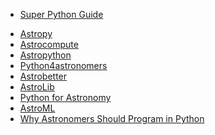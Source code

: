 <!-- 
.. link: 
.. description: 
.. tags: 
.. date: 2013/08/21 11:09:22
.. title: Python references
.. slug: python-references
-->

- [Super Python Guide](https://github.com/kirang89/pycrumbs/blob/master/pycrumbs.md)
* [Astropy](http://www.astropy.org/)
* [Astrocompute](http://astrocompute.wordpress.com/)
* [Astropython](http://www.astropython.org/)
* [Python4astronomers](http://python4astronomers.github.io/)
* [Astrobetter](http://www.astrobetter.com/wiki/tiki-index.php?page=Python+Setup+for+Astronomy)
* [AstroLib](http://astlib.sourceforge.net/)
* [Python for Astronomy](http://oneau.wordpress.com/2010/10/02/python-for-astronomy/)
* [AstroML](http://www.astroml.org/)
* [Why Astronomers Should Program in Python](http://bellm.org/blog/2011/05/27/why-astronomers-should-program-in-python/)

